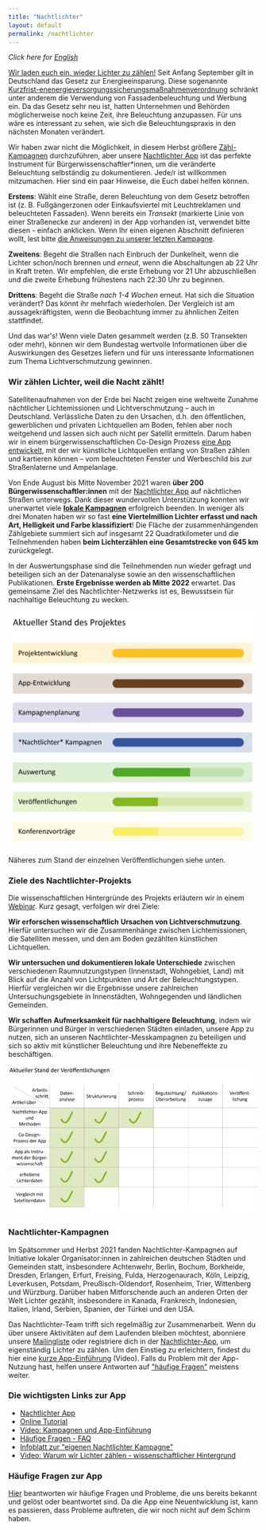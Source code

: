 ```yaml
---
title: "Nachtlichter"
layout: default
permalink: /nachtlichter
---
```


_Click here for [English](https://nachtlicht-buehne.de/startseite/nightlights/)_

[Wir laden euch ein, wieder Lichter zu zählen!](#warumwirzaehlen) Seit Anfang September gilt in Deutschland das Gesetz zur Energieeinsparung. Diese sogenannte [Kurzfrist-enenergieversorgungssicherungsmaßnahmenverordnung](https://www.gesetze-im-internet.de/ensikumav/BJNR144600022.html) schränkt unter anderem die Verwendung von Fassadenbeleuchtung und Werbung ein. Da das Gesetz sehr neu ist, hatten Unternehmen und Behörden möglicherweise noch keine Zeit, ihre Beleuchtung anzupassen. Für uns wäre es interessant zu sehen, wie sich die Beleuchtungspraxis in den nächsten Monaten verändert.

Wir haben zwar nicht die Möglichkeit, in diesem Herbst größere [Zähl-Kampagnen](#localcampaigns) durchzuführen, aber unsere [Nachtlichter App](#Info) ist das perfekte Instrument für Bürgerwissenschaftler\*innen, um die veränderte Beleuchtung selbständig zu dokumentieren. Jede/r ist willkommen mitzumachen. Hier sind ein paar Hinweise, die Euch dabei helfen können.

**Erstens**: Wählt eine Straße, deren Beleuchtung von dem Gesetz betroffen ist (z. B. Fußgängerzonen oder Einkaufsviertel mit Leuchtreklamen und beleuchteten Fassaden). Wenn bereits ein _Transekt_ (markierte Linie von einer Straßenecke zur anderen) in der App vorhanden ist, verwendet bitte diesen - einfach anklicken. Wenn Ihr einen eigenen Abschnitt definieren wollt, lest bitte [die Anweisungen zu unserer letzten Kampagne](https://nachtlicht-buehne.de/wp-content/uploads/2022/03/DE_Nachtlichter_Zeitkampagne.pdf).

**Zweitens**: Begeht die Straßen nach Einbruch der Dunkelheit, wenn die Lichter schon/noch brennen und _erneut_, wenn die Abschaltungen ab 22 Uhr in Kraft treten. Wir empfehlen, die erste Erhebung vor 21 Uhr abzuschließen und die zweite Erhebung frühestens nach 22:30 Uhr zu beginnen.

**Drittens**: Begeht die Straße _nach 1-4 Wochen_ erneut. Hat sich die Situation verändert? Das könnt ihr mehrfach wiederholen. Der Vergleich ist am aussagekräftigsten, wenn die Beobachtung immer zu ähnlichen Zeiten stattfindet.

Und das war's! Wenn viele Daten gesammelt werden (z.B. 50 Transekten oder mehr), können wir dem Bundestag wertvolle Informationen über die Auswirkungen des Gesetzes liefern und für uns interessante Informationen zum Thema Lichtverschmutzung gewinnen.

### Wir zählen Lichter, weil die Nacht zählt!

Satellitenaufnahmen von der Erde bei Nacht zeigen eine weltweite Zunahme nächtlicher Lichtemissionen und Lichtverschmutzung – auch in Deutschland. Verlässliche Daten zu den Ursachen, d.h. den öffentlichen, gewerblichen und privaten Lichtquellen am Boden, fehlen aber noch weitgehend und lassen sich auch nicht per Satellit ermitteln. Darum haben wir in einem bürgerwissenschaftlichen Co-Design Prozess [eine App entwickelt](https://lichter.nachtlicht-buehne.de/), mit der wir künstliche Lichtquellen entlang von Straßen zählen und kartieren können – vom beleuchteten Fenster und Werbeschild bis zur Straßenlaterne und Ampelanlage. 

Von Ende August bis Mitte November 2021 waren **über 200 Bürgerwissenschaftler:innen** mit der [Nachtlichter App](https://lichter.nachtlicht-buehne.de/) auf nächtlichen Straßen unterwegs. Dank dieser wundervollen Unterstützung konnten wir unerwartet viele **[lokale Kampagnen](#localcampaigns)** erfolgreich beenden. In weniger als drei Monaten haben wir so fast **eine Viertelmillion Lichter erfasst und nach Art, Helligkeit und Farbe klassifiziert**! Die Fläche der zusammenhängenden Zählgebiete summiert sich auf insgesamt 22 Quadratkilometer und die Teilnehmenden haben **beim Lichterzählen eine Gesamtstrecke von 645 km** zurückgelegt.

In der Auswertungsphase sind die Teilnehmenden nun wieder gefragt und beteiligen sich an der Datenanalyse sowie an den wissenschaftlichen Publikationen. **Erste Ergebnisse werden ab Mitte 2022** erwartet. Das gemeinsame Ziel des Nachtlichter-Netzwerks ist es, Bewusstsein für nachhaltige Beleuchtung zu wecken. 

![](static/images/website_project_progress.png)

Näheres zum Stand der einzelnen Veröffentlichungen siehe unten.

### Ziele des Nachtlichter-Projekts

Die wissenschaftlichen Hintergründe des Projekts erläutern wir in einem [Webinar](https://youtu.be/qACmiwkwZ78). Kurz gesagt, verfolgen wir drei Ziele:

**Wir erforschen wissenschaftlich** **Ursachen von Lichtverschmutzung**. Hierfür untersuchen wir die Zusammenhänge zwischen Lichtemissionen, die Satelliten messen, und den am Boden gezählten künstlichen Lichtquellen. 

**Wir untersuchen und dokumentieren lokale Unterschiede** zwischen verschiedenen Raumnutzungstypen (Innenstadt, Wohngebiet, Land) mit Blick auf die Anzahl von Lichtpunkten und Art der Beleuchtungstypen. Hierfür vergleichen wir die Ergebnisse unsere zahlreichen Untersuchungsgebiete in Innenstädten, Wohngegenden und ländlichen Gemeinden. 

**Wir schaffen** **Aufmerksamkeit für nachhaltigere Beleuchtung**, indem wir Bürgerinnen und Bürger in verschiedenen Städten einladen, unsere App zu nutzen, sich an unseren Nachtlichter-Messkampagnen zu beteiligen und sich so aktiv mit künstlicher Beleuchtung und ihre Nebeneffekte zu beschäftigen. 

![](static/images/website_publication_progress.png)

### Nachtlichter-Kampagnen

Im Spätsommer und Herbst 2021 fanden Nachtlichter-Kampagnen auf Initiative lokaler Organisator:innen in zahlreichen deutschen Städten und Gemeinden statt, insbesondere Achtenwehr, Berlin, Bochum, Borkheide, Dresden, Erlangen, Erfurt, Freising, Fulda, Herzogenaurach, Köln, Leipzig, Leverkusen, Potsdam, Preußisch-Oldendorf, Rosenheim, Trier, Wittenberg und Würzburg. Darüber haben Mitforschende auch an anderen Orten der Welt Lichter gezählt, insbesondere in Kanada, Frankreich, Indonesien, Italien, Irland, Serbien, Spanien, der Türkei und den USA.

Das Nachtlichter-Team trifft sich regelmäßig zur Zusammenarbeit. Wenn du über unsere Aktivitäten auf dem Laufenden bleiben möchtest, abonniere unsere [Mailingliste](https://www.listserv.dfn.de/sympa/subscribe/nachtlicht-buehne) oder registriere dich in der [Nachtlichter-App](https://lichter.nachtlicht-buehne.de/), um eigenständig Lichter zu zählen. Um den Einstieg zu erleichtern, findest du hier eine [kurze App-Einführung](https://youtu.be/kvwuCo4zsTU) (Video). Falls du Problem mit der App-Nutzung hast, helfen unsere Antworten auf ["häufige Fragen"](#FQA-de) meistens weiter.

### Die wichtigsten Links zur App

- [Nachtlichter App](https://lichter.nachtlicht-buehne.de/)
- [Online Tutorial](https://nachtlicht-buehne.de/wp-content/uploads/2021/08/nl_tutorial_de/tutorial.html)
- [Video: Kampagnen und App-Einführung](https://youtu.be/kvwuCo4zsTU)
- [Häufige Fragen - FAQ](https://docs.google.com/document/d/1Iaj1G3uAXcaUdEQEBfNktKA9AV2gCoMHwh-mUMZ8Mtc/edit#)
- [Infoblatt zur "eigenen Nachtlichter Kampagne"](https://nachtlicht-buehne.de/wp-content/uploads/2022/03/DE_mini_Nachtlichter_campaign.pdf)
- [Video: Warum wir Lichter zählen - wissenschaftlicher Hintergrund](https://youtu.be/qACmiwkwZ78)

### Häufige Fragen zur App

[Hier](https://docs.google.com/document/d/1Iaj1G3uAXcaUdEQEBfNktKA9AV2gCoMHwh-mUMZ8Mtc/edit#) beantworten wir häufige Fragen und Probleme, die uns bereits bekannt und gelöst oder beantwortet sind. Da die App eine Neuentwicklung ist, kann es passieren, dass Probleme auftreten, die wir noch nicht auf dem Schirm haben.
